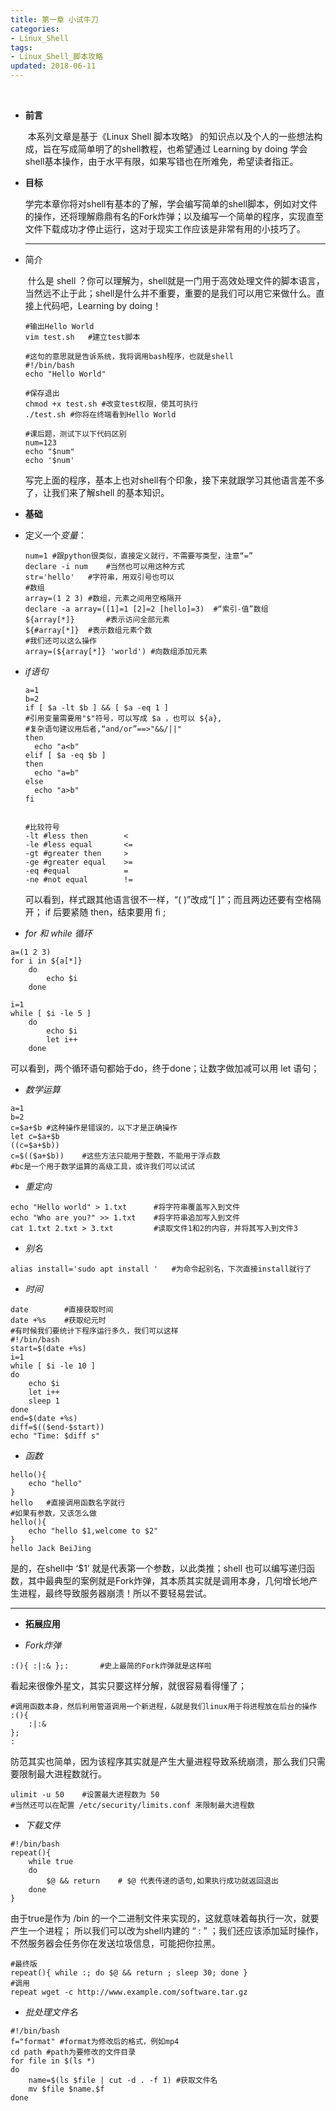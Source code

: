 ```yaml
---
title: 第一章 小试牛刀
categories: 
- Linux_Shell
tags:
- Linux_Shell_脚本攻略
updated: 2018-06-11
---
```


​	

- **前言**

  ​	本系列文章是基于《Linux Shell 脚本攻略》 的知识点以及个人的一些想法构成，旨在写成简单明了的shell教程，也希望通过 Learning by doing 学会shell基本操作，由于水平有限，如果写错也在所难免，希望读者指正。

- **目标**

  ​	学完本章你将对shell有基本的了解，学会编写简单的shell脚本，例如对文件的操作，还将理解鼎鼎有名的Fork炸弹；以及编写一个简单的程序，实现直至文件下载成功才停止运行，这对于现实工作应该是非常有用的小技巧了。

  ---

  

- 简介

  ​	什么是 shell ？你可以理解为，shell就是一门用于高效处理文件的脚本语言，当然远不止于此；shell是什么并不重要，重要的是我们可以用它来做什么。直接上代码吧，Learning  by  doing！

  ```shell
  #输出Hello World
  vim test.sh	#建立test脚本
  
  #这句的意思就是告诉系统，我将调用bash程序，也就是shell
  #!/bin/bash		
  echo "Hello World"
  
  #保存退出
  chmod +x test.sh #改变test权限，使其可执行
  ./test.sh	#你将在终端看到Hello World
  
  #课后题，测试下以下代码区别
  num=123
  echo "$num"
  echo '$num'
  ```
  写完上面的程序，基本上也对shell有个印象，接下来就跟学习其他语言差不多了，让我们来了解shell 的基本知识。

- **基础**

- 定义一个*变量*：
  ```shell
  num=1	#跟python很类似，直接定义就行，不需要写类型，注意“=”
  declare -i num	#当然也可以用这种方式
  str='hello'	#字符串，用双引号也可以
  #数组
  array=(1 2 3)	#数组，元素之间用空格隔开
  declare -a array=([1]=1 [2]=2 [hello]=3)	#“索引-值”数组
  ${array[*]}		#表示访问全部元素
  ${#array[*]}	#表示数组元素个数
  #我们还可以这么操作
  array=(${array[*]} 'world') #向数组添加元素
  ```

  

- *if语句*
  ```shell
  a=1
  b=2
  if [ $a -lt $b ] && [ $a -eq 1 ]
  #引用变量需要用"$"符号，可以写成 $a ，也可以 ${a},
  #复杂语句建议用后者,“and/or”==>"&&/||"
  then
  	echo "a<b" 
  elif [ $a -eq $b ]
  then
  	echo "a=b"
  else
  	echo "a>b"
  fi
  
  
  #比较符号
  -lt #less then		<
  -le #less equal 		<=
  -gt #greater then 	>
  -ge #greater equal 	>=
  -eq #equal 			=
  -ne #not equal 		!=
  ```
  可以看到，样式跟其他语言很不一样，“(  )”改成“[  ]”；而且两边还要有空格隔开；
  if 后要紧随 then，结束要用 fi ;
  

- *for 和 while 循环*

```shell
a=(1 2 3)
for i in ${a[*]}
	do
		echo $i
	done
	
i=1
while [ $i -le 5 ]
	do
		echo $i
		let i++
	done
```

可以看到，两个循环语句都始于do，终于done；让数字做加减可以用 let 语句；



- *数学运算*

```shell
a=1
b=2
c=$a+$b	#这种操作是错误的，以下才是正确操作
let c=$a+$b
((c=$a+$b))
c=$(($a+$b))	#这些方法只能用于整数，不能用于浮点数
#bc是一个用于数学运算的高级工具，或许我们可以试试
```



- *重定向*
```shell
echo "Hello world" > 1.txt		#将字符串覆盖写入到文件
echo "Who are you?" >> 1.txt	#将字符串追加写入到文件
cat 1.txt 2.txt > 3.txt		    #读取文件1和2的内容，并将其写入到文件3
```



- *别名*
```shell
alias install='sudo apt install '	#为命令起别名，下次直接install就行了
```



- *时间*

```shell
date		#直接获取时间
date +%s 	#获取纪元时
#有时候我们要统计下程序运行多久，我们可以这样
#!/bin/bash
start=$(date +%s)
i=1
while [ $i -le 10 ]
do
	echo $i
	let i++
	sleep 1
done
end=$(date +%s)
diff=$(($end-$start))
echo "Time: $diff s"
```

- *函数*
```shell
hello(){
    echo "hello"
}
hello	#直接调用函数名字就行
#如果有参数，又该怎么做
hello(){
    echo "hello $1,welcome to $2"
}
hello Jack BeiJing
```
是的，在shell中 ‘$1’ 就是代表第一个参数，以此类推；shell 也可以编写递归函数，其中最典型的案例就是Fork炸弹，其本质其实就是调用本身，几何增长地产生进程，最终导致服务器崩溃！所以不要轻易尝试。

---



- **拓展应用**

- *Fork炸弹*
```shell
:(){ :|:& };:		#史上最简的Fork炸弹就是这样啦
```
看起来很像外星文，其实只要这样分解，就很容易看得懂了；
```shell
#调用函数本身，然后利用管道调用一个新进程，&就是我们linux用于将进程放在后台的操作
:(){
	:|:&	
};
:
```
防范其实也简单，因为该程序其实就是产生大量进程导致系统崩溃，那么我们只需要限制最大进程数就行。
```shell
ulimit -u 50 	#设置最大进程数为 50
#当然还可以在配置 /etc/security/limits.conf 来限制最大进程数
```

- *下载文件*
```shell
#!/bin/bash
repeat(){
	while true
	do
		$@ && return 	# $@ 代表传递的语句,如果执行成功就返回退出
	done
}
```
由于true是作为 /bin 的一个二进制文件来实现的，这就意味着每执行一次，就要产生一个进程；
所以我们可以改为shell内建的 “ : ” ；我们还应该添加延时操作，不然服务器会任务你在发送垃圾信息，可能把你拉黑。
```shell
#最终版
repeat(){ while :; do $@ && return ; sleep 30; done }
#调用
repeat wget -c http://www.example.com/software.tar.gz
```

- *批处理文件名*
```shell
#!/bin/bash
f="format" #format为修改后的格式，例如mp4
cd path #path为要修改的文件目录
for file in $(ls *)
do
	name=$(ls $file | cut -d . -f 1) #获取文件名
	mv $file $name.$f
done
```